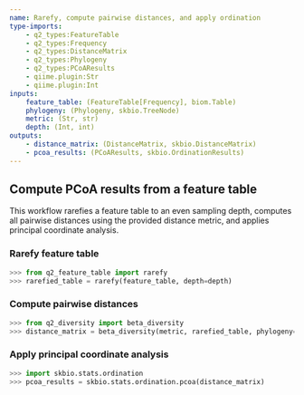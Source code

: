 ```yaml
---
name: Rarefy, compute pairwise distances, and apply ordination
type-imports:
    - q2_types:FeatureTable
    - q2_types:Frequency
    - q2_types:DistanceMatrix
    - q2_types:Phylogeny
    - q2_types:PCoAResults
    - qiime.plugin:Str
    - qiime.plugin:Int
inputs:
    feature_table: (FeatureTable[Frequency], biom.Table)
    phylogeny: (Phylogeny, skbio.TreeNode)
    metric: (Str, str)
    depth: (Int, int)
outputs:
    - distance_matrix: (DistanceMatrix, skbio.DistanceMatrix)
    - pcoa_results: (PCoAResults, skbio.OrdinationResults)
---
```

## Compute PCoA results from a feature table

This workflow rarefies a feature table to an even sampling depth, computes all
pairwise distances using the provided distance metric, and applies principal
coordinate analysis.

### Rarefy feature table

```python
>>> from q2_feature_table import rarefy
>>> rarefied_table = rarefy(feature_table, depth=depth)
```

### Compute pairwise distances

```python
>>> from q2_diversity import beta_diversity
>>> distance_matrix = beta_diversity(metric, rarefied_table, phylogeny=phylogeny)
```

### Apply principal coordinate analysis

```python
>>> import skbio.stats.ordination
>>> pcoa_results = skbio.stats.ordination.pcoa(distance_matrix)
```
